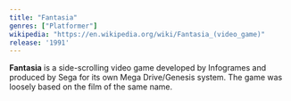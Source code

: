 ```yaml
---
title: "Fantasia"
genres: ["Platformer"]
wikipedia: "https://en.wikipedia.org/wiki/Fantasia_(video_game)"
release: '1991'
---
```

**Fantasia** is a side-scrolling video game developed by Infogrames and produced by Sega for its own Mega Drive/Genesis system. The game was loosely based on the film of the same name.